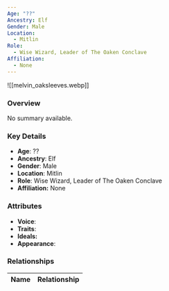 ```yaml
---
Age: "??"
Ancestry: Elf
Gender: Male
Location:
  - Mitlin
Role:
  - Wise Wizard, Leader of The Oaken Conclave
Affiliation:
  - None
---
```


![[melvin_oaksleeves.webp]]

### Overview
No summary available.

### Key Details
- **Age**: ??
- **Ancestry**: Elf
- **Gender**: Male
- **Location**: Mitlin
- **Role**: Wise Wizard, Leader of The Oaken Conclave
- **Affiliation:** None

### Attributes
- **Voice**: 
- **Traits**: 
- **Ideals:** 
- **Appearance**:

### Relationships

| Name  | Relationship |
| ----- | ------------ |

